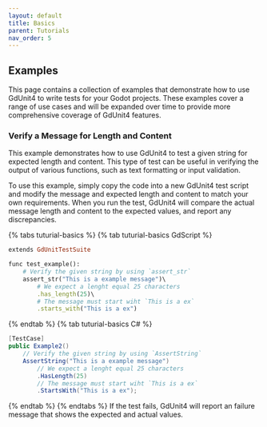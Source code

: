 ```yaml
---
layout: default
title: Basics
parent: Tutorials
nav_order: 5
---
```


## Examples

This page contains a collection of examples that demonstrate how to use GdUnit4 to write tests for your Godot projects. These examples cover a range of use
cases and will be expanded over time to provide more comprehensive coverage of GdUnit4 features.

### Verify a Message for Length and Content

This example demonstrates how to use GdUnit4 to test a given string for expected length and content. This type of test can be useful in verifying the output
of various functions, such as text formatting or input validation.

To use this example, simply copy the code into a new GdUnit4 test script and modify the message and expected length and content to match your own requirements.
When you run the test, GdUnit4 will compare the actual message length and content to the expected values, and report any discrepancies.

{% tabs tuturial-basics %}
{% tab tuturial-basics GdScript %}
```ruby
extends GdUnitTestSuite

func test_example():
    # Verify the given string by using `assert_str`
    assert_str("This is a example message")\
        # We expect a lenght equal 25 characters
        .has_length(25)\
        # The message must start wiht `This is a ex`
        .starts_with("This is a ex")
```
{% endtab %}
{% tab tuturial-basics C# %}
```cs
[TestCase]
public Example2()
    // Verify the given string by using `AssertString`
    AssertString("This is a example message")
        // We expect a lenght equal 25 characters
        .HasLength(25)
        // The message must start wiht `This is a ex`
        .StartsWith("This is a ex");
```
{% endtab %}
{% endtabs %}
If the test fails, GdUnit4 will report an failure message that shows the expected and actual values.
